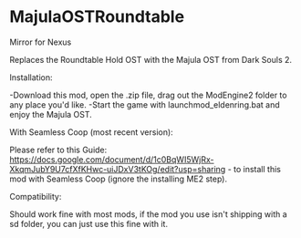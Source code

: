 # MajulaOSTRoundtable

Mirror for Nexus

Replaces the Roundtable Hold OST with the Majula OST from Dark Souls 2.

Installation:

-Download this mod, open the .zip file, drag out the ModEngine2 folder to any place you'd like.
-Start the game with launchmod_eldenring.bat and enjoy the Majula OST.



With Seamless Coop (most recent version):

Please refer to this Guide: https://docs.google.com/document/d/1c0BqWI5WjRx-XkqmJubY9U7cfXfKHwc-uiJDxV3tKOg/edit?usp=sharing - to install this mod with Seamless Coop (ignore the installing ME2 step).



Compatibility:

Should work fine with most mods, if the mod you use isn't shipping with a sd folder, you can just use this fine with it.
